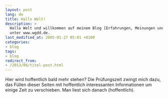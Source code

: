 ```yaml
---
layout: post
lang: de
title: Hallo Welt!
description: >
  Hallo Welt und willkommen auf meinem Blog [Erfahrungen, Meinungen und Halluzinationen]
  unter www.wgdd.de.
last_modified_at: 2005-01-27 05:01 +0100
categories:
- blog
tags:
- blog
redirect_from:
- /2013/06/titel-post.html
---
```


Hier wird hoffentlich bald mehr stehen? Die Prüfungszeit zwingt mich dazu, das Füllen dieser Seiten mit hoffentlich interessanten Informationen um einige Zeit zu verschieben. Man liest sich danach (hoffentlich).
